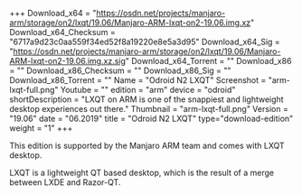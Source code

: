 +++
Download_x64 = "https://osdn.net/projects/manjaro-arm/storage/on2/lxqt/19.06/Manjaro-ARM-lxqt-on2-19.06.img.xz"
Download_x64_Checksum = "6717a9d23c0aa559f34ed52f8a19220e8e5a3d95"
Download_x64_Sig = "https://osdn.net/projects/manjaro-arm/storage/on2/lxqt/19.06/Manjaro-ARM-lxqt-on2-19.06.img.xz.sig"
Download_x64_Torrent = ""
Download_x86 = ""
Download_x86_Checksum = ""
Download_x86_Sig = ""
Download_x86_Torrent = ""
Name = "Odroid N2 LXQT"
Screenshot = "arm-lxqt-full.png"
Youtube = ""
edition = "arm"
device = "odroid"
shortDescription = "LXQT on ARM is one of the snappiest and lightweight desktop experiences out there."
Thumbnail = "arm-lxqt-full.png"
Version = "19.06"
date = "06.2019"
title = "Odroid N2 LXQT"
type="download-edition"
weight = "1"
+++

This edition is supported by the Manjaro ARM team and comes with LXQT desktop.

LXQT is a lightweight QT based desktop, which is the result of a merge between LXDE and Razor-QT.

